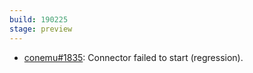 ```yaml
---
build: 190225
stage: preview
---
```


* [conemu#1835](https://github.com/Maximus5/ConEmu/issues/1835): Connector failed to start (regression).

